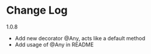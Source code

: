 # Change Log

1.0.8
* Add new decorator @Any, acts like a default method
* Add usage of @Any in README

